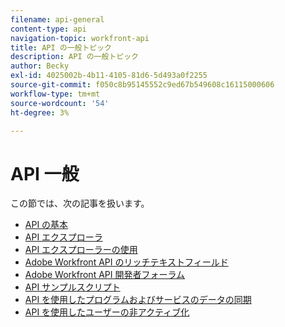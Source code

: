 ```yaml
---
filename: api-general
content-type: api
navigation-topic: workfront-api
title: API の一般トピック
description: API の一般トピック
author: Becky
exl-id: 4025002b-4b11-4105-81d6-5d493a0f2255
source-git-commit: f050c8b95145552c9ed67b549608c16115000606
workflow-type: tm+mt
source-wordcount: '54'
ht-degree: 3%

---
```



# API 一般

この節では、次の記事を扱います。

* [API の基本](../../wf-api/general/api-basics.md)
* [API エクスプローラ](../../wf-api/general/api-explorer.md)
* [API エクスプローラーの使用](../../wf-api/general/using-api-explorer.md)
* [Adobe Workfront API のリッチテキストフィールド](../../wf-api/general/rich-text-field-api.md)
* [Adobe Workfront API 開発者フォーラム](../../wf-api/general/api-developer-forum.md)
* [API サンプルスクリプト](../../wf-api/general/api-example-scripts.md)
* [API を使用したプログラムおよびサービスのデータの同期](../../wf-api/general/api-sync-data.md)
* [API を使用したユーザーの非アクティブ化](../../wf-api/general/deactivate-user-api.md)
<!--
* [Projects API](../../wf-api/general/projects-api.md)
-->
